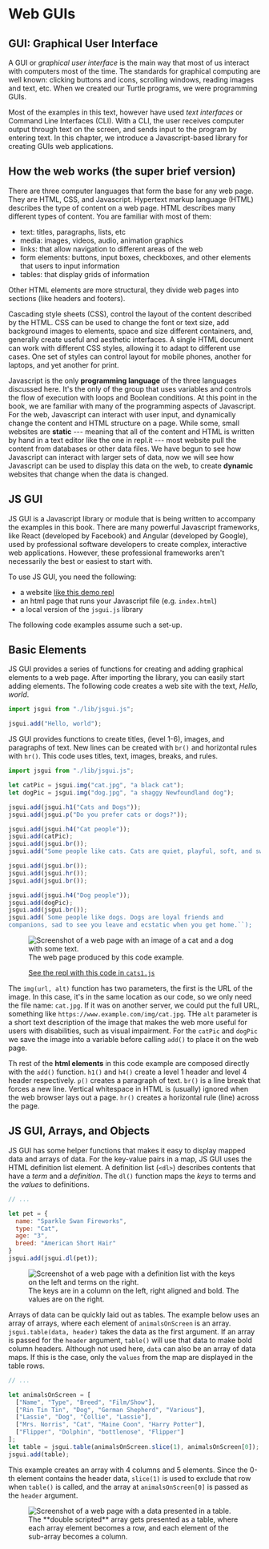 Web GUIs
========

GUI: Graphical User Interface
-----------------------------

A GUI or _graphical user interface_ is the main way that most of us
interact with computers most of the time. The standards for graphical
computing are well known: clicking buttons and icons, scrolling windows,
reading images and text, etc. When we created our Turtle programs, we
were programming GUIs.

Most of the examples in this text, however have used _text interfaces_
or Command Line Interfaces (CLI). With a CLI, the user receives computer
output through text on the screen, and sends input to the program by
entering text. In this chapter, we introduce a Javascript-based library
for creating GUIs web applications.

How the web works (the super brief version)
-------------------------------------------

There are three computer languages that form the base for any web page.
They are HTML, CSS, and Javascript. Hypertext markup language (HTML)
describes the type of content on a web page. HTML describes many different types of content. You are familiar with most of them:
- text: titles, paragraphs, lists, etc
- media: images, videos, audio, animation graphics
- links: that allow navigation to different areas of the web
- form elements: buttons, input boxes, checkboxes, and other elements that users to input information
- tables: that display grids of information

Other HTML elements are more structural, they divide web pages into sections (like headers and footers).

Cascading style sheets (CSS), control the layout of the content described by the
HTML. CSS can be used to change the font or text size, add background images to
elements, space and size different containers, and, generally create useful and
aesthetic interfaces. A single HTML document can work with different CSS styles,
allowing it to adapt to different use cases. One set of styles can control
layout for mobile phones, another for laptops, and yet another for print.

Javascript is the only **programming language** of the three languages discussed
here. It's the only of the group that uses variables and controls the flow of
execution with loops and Boolean conditions. At this point in the book, we are
familiar with many of the programming aspects of Javascript. For the web,
Javascript can interact with user input, and dynamically change the content and
HTML structure on a page. While some, small websites are **static** --- meaning
that all of the content and HTML is written by hand in a text editor like the
one in repl.it --- most website pull the content from databases or other data
files. We have begun to see how Javascript can interact with larger sets of
data, now we will see how Javascript can be used to display this data on the
web, to create **dynamic** websites that change when the data is changed.

JS GUI
------

JS GUI is a Javascript library or module that is being written to accompany
the examples in this book. There are many powerful Javascript frameworks,
like React (developed by Facebook) and Angular (developed by Google), used
by professional software developers to create complex, interactive web
applications. However, these professional frameworks aren't necessarily
the best or easiest to start with.

To use JS GUI, you need the following:

- a website [like this demo repl](https://repl.it/@mcuringa/JSGuiDemo)
- an html page that runs your Javascript file (e.g. `index.html`)
- a local version of the `jsgui.js` library

The following code examples assume such a set-up.

Basic Elements
--------------

JS GUI provides a series of functions for creating and adding
graphical elements to a web page. After importing the library,
you can easily start adding elements. The following code creates
a web site with the text, _Hello, world_.

```javascript
import jsgui from "./lib/jsgui.js";

jsgui.add("Hello, world");
```

JS GUI provides functions to create titles, (level 1-6), images,
and paragraphs of text. New lines can be created with `br()` and
horizontal rules with `hr()`. This code uses titles, text, images,
breaks, and rules.

```javascript
import jsgui from "./lib/jsgui.js";

let catPic = jsgui.img("cat.jpg", "a black cat");
let dogPic = jsgui.img("dog.jpg", "a shaggy Newfoundland dog");

jsgui.add(jsgui.h1("Cats and Dogs"));
jsgui.add(jsgui.p("Do you prefer cats or dogs?"));

jsgui.add(jsgui.h4("Cat people"));
jsgui.add(catPic);
jsgui.add(jsgui.br());
jsgui.add("Some people like cats. Cats are quiet, playful, soft, and sweet.");

jsgui.add(jsgui.br());
jsgui.add(jsgui.hr());
jsgui.add(jsgui.br());

jsgui.add(jsgui.h4("Dog people"));
jsgui.add(dogPic);
jsgui.add(jsgui.br());
jsgui.add(`Some people like dogs. Dogs are loyal friends and
companions, sad to see you leave and ecstatic when you get home.``);

```

<figure class="figure border">
<img src="figs/cats1.png" class="figure-img img-fluid" alt="Screenshot of a web page with an image of a cat and a dog with some text.">
<figcaption class="figure-caption">
The web page produced by this code example.

[See the repl with this code in `cats1.js`](https://repl.it/@mcuringa/JSGuiDemo)
</figcaption>
</figure>

The `img(url, alt)` function has two parameters, the first is the URL of the
image. In this case, it's in the same location as our code, so we only need the
file name: `cat.jpg`. If it was on another server, we could put the full URL,
something like `https://www.example.com/img/cat.jpg`. THe `alt` parameter is a
short text description of the image that makes the web more useful for users
with disabilities, such as visual impairment. For the `catPic` and `dogPic` we
save the image into a variable before calling `add()` to place it on the
web page.

Th rest of the **html elements** in this code example are composed directly with
the `add()` function. `h1()` and `h4()` create a level 1 header and level 4
header respectively. `p()` creates a paragraph of text. `br()` is a line break
that forces a new line. Vertical whitespace in HTML is (usually) ignored when
the web browser lays out a page. `hr()` creates a horizontal rule (line) across
the page.

JS GUI, Arrays, and Objects
---------------------------

JS GUI has some helper functions that makes it easy to display
mapped data and arrays of data. For the key-value pairs in a
map, JS GUI uses the HTML definition list element. A definition
list (`<dl>`) describes contents that have a _term_ and a _definition_.
The `dl()` function maps the _keys_ to terms and the _values_ to definitions.

```javascript
// ...

let pet = {
  name: "Sparkle Swan Fireworks",
  type: "Cat",
  age: "3",
  breed: "American Short Hair"
}
jsgui.add(jsgui.dl(pet));

```

<figure class="figure border">
<img src="figs/jsgui-dl.png" class="figure-img img-fluid" alt="Screenshot of a web page with a definition list with the keys on the left and terms on the right.">
<figcaption class="figure-caption">
The keys are in a column on the left, right aligned and bold. The values are
on the right.
</figcaption>
</figure>

Arrays of data can be quickly laid out as tables. The example below uses
an array of arrays, where each element of `animalsOnScreen` is an array.
`jsgui.table(data, header)` takes the data as the first argument. If
an array is passed for the `header` argument, `table()` will use
that data to make bold column headers. Although not used here,
`data` can also be an array of data maps. If this is the case, only
the `values` from the map are displayed in the table rows.

```javascript
// ...

let animalsOnScreen = [
  ["Name", "Type", "Breed", "Film/Show"],
  ["Rin Tin Tin", "Dog", "German Shepherd", "Various"],
  ["Lassie", "Dog", "Collie", "Lassie"],
  ["Mrs. Norris", "Cat", "Maine Coon", "Harry Potter"],
  ["Flipper", "Dolphin", "bottlenose", "Flipper"]
];
let table = jsgui.table(animalsOnScreen.slice(1), animalsOnScreen[0]);
jsgui.add(table);

```

This example creates an array with 4 columns and 5 elements. Since the
0-th element contains the header data, `slice(1)` is used to exclude
that row when `table()` is called, and the array at `animalsOnScreen[0]`
is passed as the `header` argument.

<figure class="figure border">
<img src="figs/jsgui-table.png" class="figure-img img-fluid" alt="Screenshot of a web page with a data presented in a table.">
<figcaption class="figure-caption">
The **double scripted** array gets presented as a table, where each array
element becomes a row, and each element of the sub-array becomes a column.
</figcaption>
</figure>
